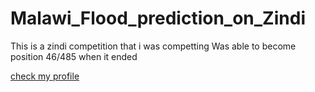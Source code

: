 # Malawi_Flood_prediction_on_Zindi
This is a zindi competition that i was competting
Was able to become position 46/485 when it ended

[check my profile ](https://zindi.africa/users/stiveckamash)

